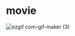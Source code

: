 # movie







![ezgif com-gif-maker (3)](https://user-images.githubusercontent.com/72275085/119640852-a4f58f80-be36-11eb-8c46-c18f66c67be8.gif)
